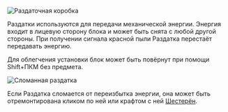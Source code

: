 ![Раздаточная коробка](block:betterwithmods:wooden_gearbox)

Раздатки используются для передачи механической энергии.
Энергия входит в лицевую сторону блока и может быть снята с любой другой стороны.
При получении сигнала красной пыли Раздатка перестаёт передавать энергию.

Для облегчения установки блок может быть повёрнут при помощи Shift+ПКМ без предмета.

![Сломанная раздатка](block:betterwithmods:wooden_broken_gearbox)

Если Раздатка сломается от переизбытка энергии, она может быть отремонтирована кликом по ней или крафтом с ней [Шестерён](../items/gear.md).